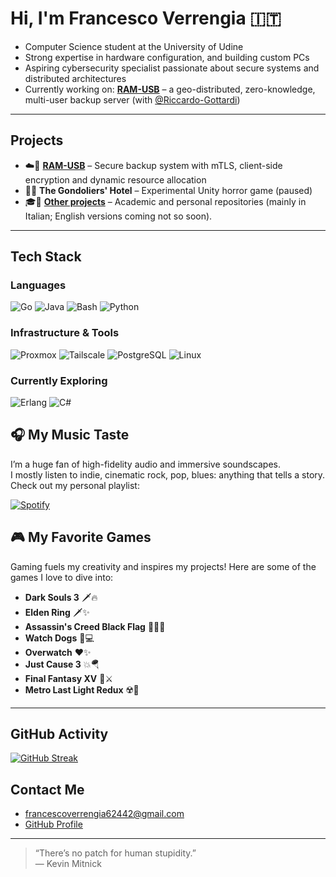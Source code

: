 # Hi, I'm Francesco Verrengia 🇮🇹

- Computer Science student at the University of Udine
- Strong expertise in hardware configuration, and building custom PCs
- Aspiring cybersecurity specialist passionate about secure systems and distributed architectures  
- Currently working on: [**RAM-USB**](https://github.com/Riccardo-Gottardi/ram-usb) – a geo-distributed, zero-knowledge, multi-user backup server (with [@Riccardo-Gottardi](https://github.com/Riccardo-Gottardi))

---

## Projects

- ☁️🔐 [**RAM-USB**](https://github.com/Riccardo-Gottardi/ram-usb) – Secure backup system with mTLS, client-side encryption and dynamic resource allocation  
- 🏨🥩 **The Gondoliers' Hotel** – Experimental Unity horror game (paused)  
- 🎓🏫 [**Other projects**](https://github.com/Verryx-02/Personal-Projects) – Academic and personal repositories (mainly in Italian; English versions coming not so soon).

---
## Tech Stack
### Languages
![Go](https://img.shields.io/badge/Go-00ADD8?style=for-the-badge&logo=go&logoColor=white)
![Java](https://img.shields.io/badge/Java-007396?style=for-the-badge&logo=java&logoColor=white)
![Bash](https://img.shields.io/badge/Bash-4EAA25?style=for-the-badge&logo=gnu-bash&logoColor=white)
![Python](https://img.shields.io/badge/Python-3776AB?style=for-the-badge&logo=python&logoColor=white)

### Infrastructure & Tools  
![Proxmox](https://img.shields.io/badge/Proxmox-000000?style=for-the-badge&logo=proxmox&logoColor=white)
![Tailscale](https://img.shields.io/badge/Tailscale-0043CE?style=for-the-badge&logo=tailscale&logoColor=white)
![PostgreSQL](https://img.shields.io/badge/PostgreSQL-336791?style=for-the-badge&logo=postgresql&logoColor=white)
![Linux](https://img.shields.io/badge/Linux-FCC624?style=for-the-badge&logo=linux&logoColor=black)

### Currently Exploring
![Erlang](https://img.shields.io/badge/Erlang-A90533?style=for-the-badge&logo=erlang&logoColor=white)
![C#](https://img.shields.io/badge/C%23-239120?style=for-the-badge&logo=c-sharp&logoColor=white)

## 🎧 My Music Taste

I’m a huge fan of high-fidelity audio and immersive soundscapes.  
I mostly listen to indie, cinematic rock, pop, blues: anything that tells a story.  
Check out my personal playlist:
<br>

[![Spotify](https://img.shields.io/badge/Spotify-🎵-1DB954?style=for-the-badge&logo=spotify&logoColor=white)](https://open.spotify.com/playlist/7BkaNn0NsjboqVW2w4VNK5?si=80eaae1b19614291)

## 🎮 My Favorite Games
Gaming fuels my creativity and inspires my projects!
Here are some of the games I love to dive into:

- **Dark Souls 3** 🗡️🔥
- **Elden Ring** 🗡✨
- **Assassin's Creed Black Flag** 🏴‍☠️⛵
- **Watch Dogs** 📱💻
- **Overwatch** ❤️✨
- **Just Cause 3** 💥🪂
- **Final Fantasy XV** 👑⚔️
- **Metro Last Light Redux** ☢️🌆

---

## GitHub Activity
[![GitHub Streak](https://github-readme-streak-stats.herokuapp.com/?user=Verryx-02&theme=dark)](https://git.io/streak-stats)

## Contact Me

- francescoverrengia62442@gmail.com  
- [GitHub Profile](https://github.com/Verryx-02)  

---

> “There’s no patch for human stupidity.”  
> — Kevin Mitnick
